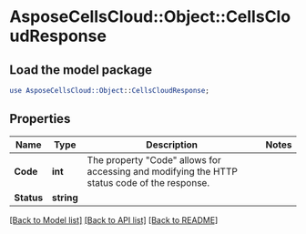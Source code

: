 # AsposeCellsCloud::Object::CellsCloudResponse 

## Load the model package
```perl
use AsposeCellsCloud::Object::CellsCloudResponse;
```

## Properties
Name | Type | Description | Notes
------------ | ------------- | ------------- | -------------
**Code** | **int** | The property "Code" allows for accessing and modifying the HTTP status code of the response. |
**Status** | **string** |  |  

[[Back to Model list]](../README.md#documentation-for-models) [[Back to API list]](../README.md#documentation-for-api-endpoints) [[Back to README]](../README.md)


